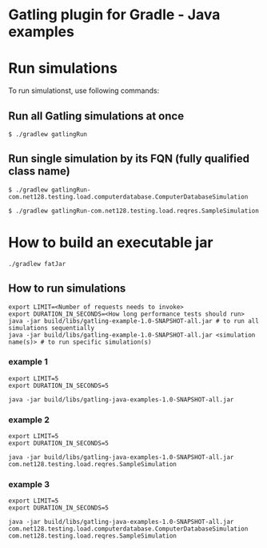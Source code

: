 Gatling plugin for Gradle - Java examples
=========================================

# Run simulations

To run simulationst, use following commands:

## Run all Gatling simulations at once

```$ ./gradlew gatlingRun```

## Run single simulation by its FQN (fully qualified class name)

```$ ./gradlew gatlingRun-com.net128.testing.load.computerdatabase.ComputerDatabaseSimulation```

```$ ./gradlew gatlingRun-com.net128.testing.load.reqres.SampleSimulation```

# How to build an executable jar

```shell
./gradlew fatJar
```

## How to run simulations

```shell
export LIMIT=<Number of requests needs to invoke>
export DURATION_IN_SECONDS=<How long performance tests should run>
java -jar build/libs/gatling-example-1.0-SNAPSHOT-all.jar # to run all simulations sequentially
java -jar build/libs/gatling-example-1.0-SNAPSHOT-all.jar <simulation name(s)> # to run specific simulation(s)
```

### example 1

```shell
export LIMIT=5
export DURATION_IN_SECONDS=5

java -jar build/libs/gatling-java-examples-1.0-SNAPSHOT-all.jar
```

### example 2

```shell
export LIMIT=5
export DURATION_IN_SECONDS=5

java -jar build/libs/gatling-java-examples-1.0-SNAPSHOT-all.jar com.net128.testing.load.reqres.SampleSimulation
```

### example 3

```shell
export LIMIT=5
export DURATION_IN_SECONDS=5

java -jar build/libs/gatling-java-examples-1.0-SNAPSHOT-all.jar com.net128.testing.load.computerdatabase.ComputerDatabaseSimulation com.net128.testing.load.reqres.SampleSimulation
```
